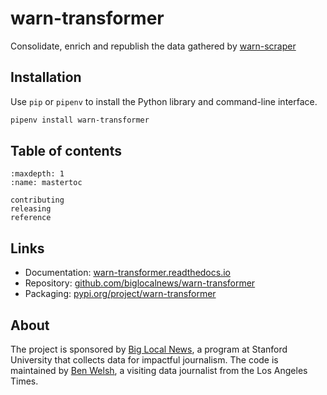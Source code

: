 # warn-transformer

Consolidate, enrich and republish the data gathered by [warn-scraper](https://github.com/biglocalnews/warn-scraper)

## Installation

Use `pip` or `pipenv` to install the Python library and command-line interface.

```bash
pipenv install warn-transformer
```

## Table of contents

```{toctree}
:maxdepth: 1
:name: mastertoc

contributing
releasing
reference
```

## Links

- Documentation: [warn-transformer.readthedocs.io](https://warn-transformer.readthedocs.io)
- Repository: [github.com/biglocalnews/warn-transformer](https://github.com/biglocalnews/warn-transformer)
- Packaging: [pypi.org/project/warn-transformer](https://pypi.org/project/warn-transformer/)

## About

The project is sponsored by [Big Local News](https://biglocalnews.org/#/about), a program at Stanford University that collects data for impactful journalism. The code is maintained by [Ben Welsh](https://palewi.re/who-is-ben-welsh/), a visiting data journalist from the Los Angeles Times.
